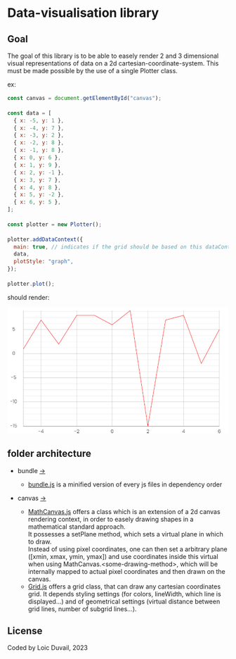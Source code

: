 # Data-visualisation library

## Goal

The goal of this library is to be able to easely render 2 and 3 dimensional visual representations of data on a 2d cartesian-coordinate-system.
This must be made possible by the use of a single Plotter class.

ex:

```javascript
const canvas = document.getElementById("canvas");

const data = [
  { x: -5, y: 1 },
  { x: -4, y: 7 },
  { x: -3, y: 2 },
  { x: -2, y: 8 },
  { x: -1, y: 8 },
  { x: 0, y: 6 },
  { x: 1, y: 9 },
  { x: 2, y: -1 },
  { x: 3, y: 7 },
  { x: 4, y: 8 },
  { x: 5, y: -2 },
  { x: 6, y: 5 },
];

const plotter = new Plotter();

plotter.addDataContext({
  main: true, // indicates if the grid should be based on this dataContext
  data,
  plotStyle: "graph",
});

plotter.plot();
```

should render:

![image](assets/imgs/graph-1.png)

## folder architecture

- bundle [->](src/bundle/)

  - [bundle.js](src/bundle/bundle.js) is a minified version of every js files in dependency order

- canvas [->](src/canvas)

  - [MathCanvas.js](src/canvas/MathCanvas.js) offers a class which is an extension of a 2d canvas rendering context, in order to easely drawing shapes in a mathematical standard approach.  
    It possesses a setPlane method, which sets a virtual plane in which to draw.  
     Instead of using pixel coordinates, one can then set a arbitrary plane (\[xmin, xmax, ymin, ymax\]) and use coordinates inside this virtual when using MathCanvas.&lt;some-drawing-method&gt;, which will be internally mapped to actual pixel coordinates and then drawn on the canvas.
  - [Grid.js](src/canvas/Grid.js) offers a grid class, that can draw any cartesian coordinates grid. It depends styling settings (for colors, lineWidth, which line is displayed...) and of geometrical settings (virtual distance between grid lines, number of subgrid lines...).

## License

Coded by Loic Duvail, 2023
